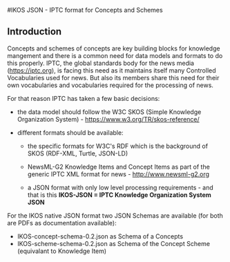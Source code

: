 #IKOS JSON - IPTC format for Concepts and Schemes

## Introduction
Concepts and schemes of concepts are key building blocks for knowledge mangement and there is a common need for data models and formats to do this properly.
IPTC, the global standards body for the news media (https://iptc.org), is facing this need as it maintains itself many Controlled Vocabularies used for news. But also its members share this need for their own vocabularies and vocabularies required for the processing of news.

For that reason IPTC has taken a few basic decisions:

- the data model should follow the W3C SKOS (Simple Knowledge Organization System) - https://www.w3.org/TR/skos-reference/

- different formats should be available:

	- the specific formats for W3C's RDF which is the background of SKOS (RDF-XML, Turtle, JSON-LD)

	- NewsML-G2 Knowledge Items and Concept Items as part of the generic IPTC XML format for news - http://www.newsml-g2.org

	- a JSON format with only low level processing requirements - and that is this **IKOS-JSON = IPTC Knowledge Organization System JSON**

For the IKOS native JSON format two JSON Schemas are available (for both are PDFs as documentation available):

- IKOS-concept-schema-0.2.json as Schema of a Concepts
- IKOS-scheme-schema-0.2.json as Schema of the Concept Scheme (equivalant to Knowledge Item)

